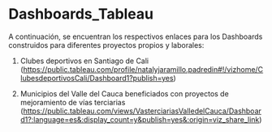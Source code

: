 # Dashboards_Tableau
A continuación, se encuentran los respectivos enlaces para los Dashboards construidos para diferentes proyectos propios y laborales:

1. Clubes deportivos en Santiago de Cali (https://public.tableau.com/profile/natalyjaramillo.padredin#!/vizhome/ClubesdeportivosCali/Dashboard1?publish=yes)

2. Municipios del Valle del Cauca beneficiados con proyectos de mejoramiento de vías terciarias (https://public.tableau.com/views/VasterciariasValledelCauca/Dashboard1?:language=es&:display_count=y&publish=yes&:origin=viz_share_link)
